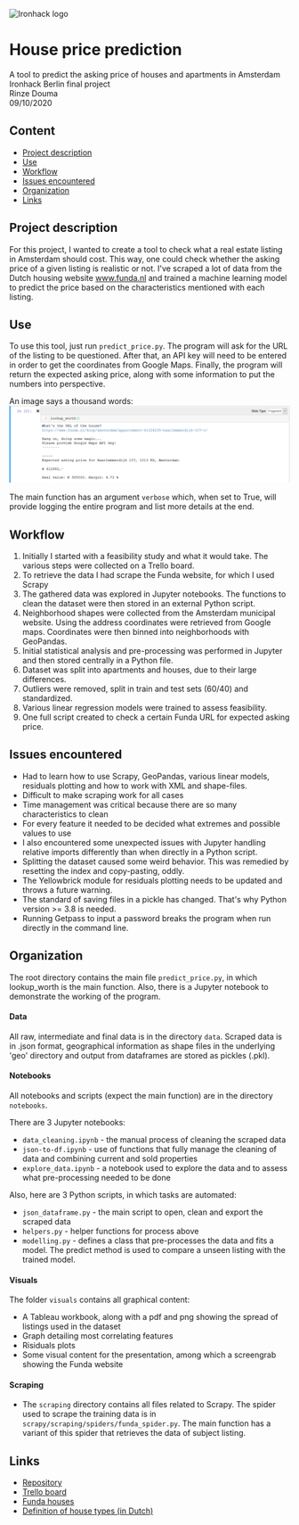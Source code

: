 ![Ironhack logo](https://i.imgur.com/1QgrNNw.png)

# House price prediction

A tool to predict the asking price of houses and apartments in Amsterdam
<br>Ironhack Berlin final project
<br>Rinze Douma
<br>09/10/2020

## Content
- [Project description](#Project-description)
- [Use](#Use)
- [Workflow](#Workflow)
- [Issues encountered](#Issues-encountered)
- [Organization](#Organization)
- [Links](#Links)

## Project description
For this project, I wanted to create a tool to check what a real estate listing in Amsterdam should cost. This way, one could check whether the asking price of a given listing is realistic or not. I've scraped a lot of data from the Dutch housing website www.funda.nl and trained a machine learning model to predict the price based on the characteristics mentioned with each listing. 

## Use
To use this tool, just run `predict_price.py`. The program will ask for the URL of the listing to be questioned. After that, an API key will need to be entered in order to get the coordinates from Google Maps. Finally, the program will return the expected asking price, along with some information to put the numbers into perspective.

An image says a thousand words:
![Screenshot of use of program](https://github.com/therinz/dutch-housing/blob/master/visuals/Screenshot_showcase_Jupyter.png)

The main function has an argument `verbose` which, when set to True, will provide logging the entire program and list more details at the end.

## Workflow
1. Initially I started with a feasibility study and what it would take. The various steps were collected on a Trello board.
2. To retrieve the data I had scrape the Funda website, for which I used Scrapy
3. The gathered data was explored in Jupyter notebooks. The functions to clean the dataset were then stored in an external Python script. 
4. Neighborhood shapes were collected from the Amsterdam municipal website. Using the address coordinates were retrieved from Google maps. Coordinates were then binned into neighborhoods with GeoPandas.
4. Initial statistical analysis and pre-processing was performed in Jupyter and then stored centrally in a Python file.
5. Dataset was split into apartments and houses, due to their large differences. 
6. Outliers were removed, split in train and test sets (60/40) and standardized.
7. Various linear regression models were trained to assess feasibility. 
8. One full script created to check a certain Funda URL for expected asking price.

## Issues encountered
- Had to learn how to use Scrapy, GeoPandas, various linear models, residuals plotting and how to work with XML and shape-files.
- Difficult to make scraping work for all cases
- Time management was critical because there are so many characteristics to clean
- For every feature it needed to be decided what extremes and possible values to use
- I also encountered some unexpected issues with Jupyter handling relative imports differently than when directly in a Python script.
- Splitting the dataset caused some weird behavior. This was remedied by resetting the index and copy-pasting, oddly.
- The Yellowbrick module for residuals plotting needs to be updated and throws a future warning.
- The standard of saving files in a pickle has changed. That's why Python version >= 3.8 is needed.
- Running Getpass to input a password breaks the program when run directly in the command line.

## Organization
The root directory contains the main file `predict_price.py`, in which lookup_worth is the main function. Also, there is a Jupyter notebook to demonstrate the working of the program. 

#### Data
All raw, intermediate and final data is in the directory `data`. Scraped data is in .json format, geographical information as shape files in the underlying 'geo' directory and output from dataframes are stored as pickles (.pkl).

#### Notebooks
All notebooks and scripts (expect the main function) are in the directory `notebooks`.

There are 3 Jupyter notebooks:
* `data_cleaning.ipynb` - the manual process of cleaning the scraped data
* `json-to-df.ipynb` - use of functions that fully manage the cleaning of data and combining current and sold properties
* `explore_data.ipynb` - a notebook used to explore the data and to assess what pre-processing needed to be done

Also, here are 3 Python scripts, in which tasks are automated:
* `json_dataframe.py` - the main script to open, clean and export the scraped data
* `helpers.py` - helper functions for process above
* `modelling.py` - defines a class that pre-processes the data and fits a model. The predict method is used to compare a unseen listing with the trained model.

#### Visuals
The folder `visuals` contains all graphical content:
- A Tableau workbook, along with a pdf and png showing the spread of listings used in the dataset
- Graph detailing most correlating features
- Risiduals plots 
- Some visual content for the presentation, among which a screengrab showing the Funda website

#### Scraping
- The `scraping` directory contains all files related to Scrapy. The spider used to scrape the training data is in `scrapy/scraping/spiders/funda_spider.py`. The main function has a variant of this spider that retrieves the data of subject listing.

## Links
- [Repository](https://github.com/therinz/dutch-housing)
- [Trello board](https://trello.com/b/hwqlwb8C)
- [Funda houses](https://www.funda.nl)
- [Definition of house types (in Dutch)](https://www.vhmmakelaars.nl/woning-definities)

